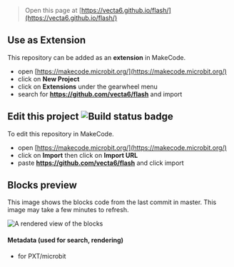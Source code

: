 
> Open this page at [https://vecta6.github.io/flash/](https://vecta6.github.io/flash/)

## Use as Extension

This repository can be added as an **extension** in MakeCode.

* open [https://makecode.microbit.org/](https://makecode.microbit.org/)
* click on **New Project**
* click on **Extensions** under the gearwheel menu
* search for **https://github.com/vecta6/flash** and import

## Edit this project ![Build status badge](https://github.com/vecta6/flash/workflows/MakeCode/badge.svg)

To edit this repository in MakeCode.

* open [https://makecode.microbit.org/](https://makecode.microbit.org/)
* click on **Import** then click on **Import URL**
* paste **https://github.com/vecta6/flash** and click import

## Blocks preview

This image shows the blocks code from the last commit in master.
This image may take a few minutes to refresh.

![A rendered view of the blocks](https://github.com/vecta6/flash/raw/master/.github/makecode/blocks.png)

#### Metadata (used for search, rendering)

* for PXT/microbit
<script src="https://makecode.com/gh-pages-embed.js"></script><script>makeCodeRender("{{ site.makecode.home_url }}", "{{ site.github.owner_name }}/{{ site.github.repository_name }}");</script>

